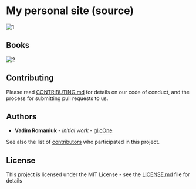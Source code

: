 # My personal site (source)

![1](http://i.imgur.com/QfIrC8Q.png)

## Books
![2](http://i.imgur.com/SiSUYXR.png)

## Contributing

Please read [CONTRIBUTING.md](CONTRIBUTING.md) for details on our code of conduct, and the process for submitting pull requests to us.

## Authors

* **Vadim Romaniuk** - *Initial work* - [glicOne](https://github.com/RomaniukVadim)

See also the list of [contributors](https://github.com/RomaniukVadim/romaniukvadim.github.io/contributors) who participated in this project.

## License

This project is licensed under the MIT License - see the [LICENSE.md](LICENSE.md) file for details



